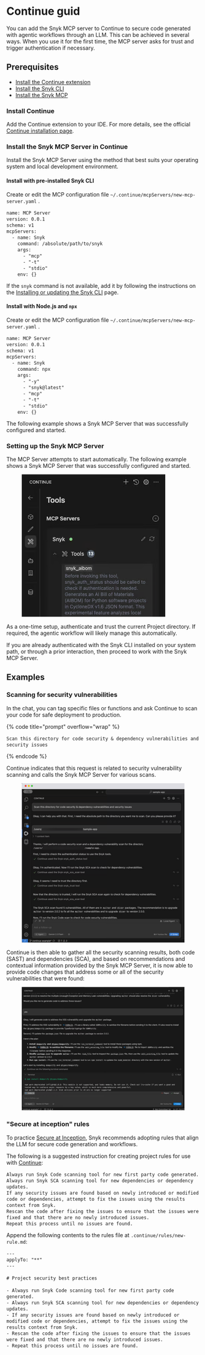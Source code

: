 # Continue guid

You can add the Snyk MCP server to Continue to secure code generated with agentic workflows through an LLM. This can be achieved in several ways. When you use it for the first time, the MCP server asks for trust and trigger authentication if necessary.

## Prerequisites

* [Install the Continue extension](continue-guid.md#install-continue)
* [Install the Snyk CLI](../../../developer-tools/snyk-cli/install-or-update-the-snyk-cli/)
* [Install the Snyk MCP](continue-guid.md#install-the-snyk-mcp-server-in-amazon-q)

### Install Continue

Add the Continue extension to your IDE. For more details, see the official [Continue installation page](https://docs.continue.dev/getting-started/install).

### Install the Snyk MCP Server in Continue

Install the Snyk MCP Server using the method that best suits your operating system and local development environment.

#### Install with pre-installed Snyk CLI

Create or edit the MCP configuration file `~/.continue/mcpServers/new-mcp-server.yaml` .

```
name: MCP Server
version: 0.0.1
schema: v1
mcpServers:
  - name: Snyk
    command: /absolute/path/to/snyk
    args:
      - "mcp"
      - "-t"
      - "stdio"      
    env: {}
```

If the `snyk` command is not available, add it by following the instructions on the [Installing or updating the Snyk CLI](https://docs.snyk.io/developer-tools/snyk-cli/install-or-update-the-snyk-cli) page.

#### Install with Node.js and `npx`

Create or edit the MCP configuration file `~/.continue/mcpServers/new-mcp-server.yaml` .

```
name: MCP Server
version: 0.0.1
schema: v1
mcpServers:
  - name: Snyk
    command: npx
    args:
      - "-y"
      - "snyk@latest"
      - "mcp"
      - "-t"
      - "stdio"       
    env: {}
```

The following example shows a Snyk MCP Server that was successfully configured and started.

### Setting up the Snyk MCP Server <a href="#setting-up-the-snyk-mcp-server" id="setting-up-the-snyk-mcp-server"></a>

The MCP Server attempts to start automatically. The following example shows a Snyk MCP Server that was successfully configured and started.

<figure><img src="../../../.gitbook/assets/image.png" alt=""><figcaption></figcaption></figure>

As a one-time setup, authenticate and trust the current Project directory. If required, the agentic workflow will likely manage this automatically.

If you are already authenticated with the Snyk CLI installed on your system path, or through a prior interaction, then proceed to work with the Snyk MCP Server.

## Examples

### Scanning for security vulnerabilities

In the chat, you can tag specific files or functions and ask Continue to scan your code for safe deployment to production.

{% code title="prompt" overflow="wrap" %}
```
Scan this directory for code security & dependency vulnerabilities and security issues
```
{% endcode %}

Continue indicates that this request is related to security vulnerability scanning and calls the Snyk MCP Server for various scans.

<figure><img src="../../../.gitbook/assets/image (1).png" alt=""><figcaption></figcaption></figure>

Continue is then able to gather all the security scanning results, both code (SAST) and dependencies (SCA), and based on recommendations and contextual information provided by the Snyk MCP Server, it is now able to provide code changes that address some or all of the security vulnerabilities that were found:

<figure><img src="../../../.gitbook/assets/image (2).png" alt=""><figcaption></figcaption></figure>

### "Secure at inception" rules <a href="#secure-at-inception-rules" id="secure-at-inception-rules"></a>

To practice [Secure at Inception](https://snyk.io/solutions/secure-ai-generated-code/), Snyk recommends adopting rules that align the LLM for secure code generation and workflows.

The following is a suggested instruction for creating project rules for use with [Continue](https://docs.continue.dev/customize/deep-dives/rules):

```
Always run Snyk Code scanning tool for new first party code generated.
Always run Snyk SCA scanning tool for new dependencies or dependency updates.
If any security issues are found based on newly introduced or modified code or dependencies, attempt to fix the issues using the results context from Snyk.
Rescan the code after fixing the issues to ensure that the issues were fixed and that there are no newly introduced issues.
Repeat this process until no issues are found.
```

Append the following contents to the rules file at `.continue/rules/new-rule.md`:

```
---
applyTo: "**"
---

# Project security best practices

- Always run Snyk Code scanning tool for new first party code generated.
- Always run Snyk SCA scanning tool for new dependencies or dependency updates.
- If any security issues are found based on newly introduced or modified code or dependencies, attempt to fix the issues using the results context from Snyk.
- Rescan the code after fixing the issues to ensure that the issues were fixed and that there are no newly introduced issues.
- Repeat this process until no issues are found.
```
